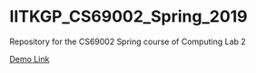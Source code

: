 # IITKGP_CS69002_Spring_2019
Repository for the CS69002 Spring course of Computing Lab 2

[Demo Link](https://colab.research.google.com/github/rajeshsahu09/CS69002_9A_18CS60R19/blob/master/MLP_Tutorial_New.ipynb)
